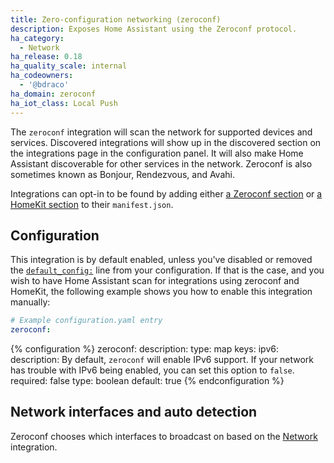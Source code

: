 ```yaml
---
title: Zero-configuration networking (zeroconf)
description: Exposes Home Assistant using the Zeroconf protocol.
ha_category:
  - Network
ha_release: 0.18
ha_quality_scale: internal
ha_codeowners:
  - '@bdraco'
ha_domain: zeroconf
ha_iot_class: Local Push
---
```


The `zeroconf` integration will scan the network for supported devices and services. Discovered integrations will show up in the discovered section on the integrations page in the configuration panel. It will also make Home Assistant discoverable for other services in the network. Zeroconf is also sometimes known as Bonjour, Rendezvous, and Avahi.

Integrations can opt-in to be found by adding either [a Zeroconf section](https://developers.home-assistant.io/docs/en/next/creating_integration_manifest.html#zeroconf) or [a HomeKit section](https://developers.home-assistant.io/docs/en/next/creating_integration_manifest.html#homekit) to their `manifest.json`.

## Configuration

This integration is by default enabled, unless you've disabled or removed the [`default_config:`](/integrations/default_config/) line from your configuration. If that is the case, and you wish to have Home Assistant scan for integrations using zeroconf and HomeKit, the following example shows you how to enable this integration manually:

```yaml
# Example configuration.yaml entry
zeroconf:
```

{% configuration %}
zeroconf:
  description: 
  type: map
  keys:
   ipv6:
     description: By default, `zeroconf` will enable IPv6 support. If your network has trouble with IPv6 being enabled, you can set this option to `false`.
     required: false
     type: boolean
     default: true
{% endconfiguration %}

## Network interfaces and auto detection

Zeroconf chooses which interfaces to broadcast on based on the [Network](/integrations/network/) integration.
